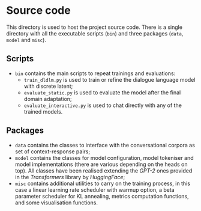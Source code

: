 # Source code

This directory is used to host the project source code.
There is a single directory with all the executable scripts (`bin`) and three packages (`data`, `model` and `misc`).

## Scripts

- `bin` contains the main scripts to repeat trainings and evaluations:
    - `train_dldlm.py` is used to train or refine the dialogue language model with discrete latent;
    - `evaluate_static.py` is used to evaluate the model after the final domain adaptation;
    - `evaluate_interactive.py` is used to chat directly with any of the trained models.

## Packages

- `data` contains the classes to interface with the conversational corpora as set of context-response pairs;
- `model` contains the classes for model configuration, model tokeniser and model implementations (there are various depending on the heads on top). 
  All classes have been realised extending the *GPT-2* ones provided in the *Transformers* library by *HuggingFace*;
- `misc` contains additional utilities to carry on the training process, in this case a linear learning rate scheduler with warmup option, a beta parameter scheduler for KL annealing, metrics computation functions, and some visualisation functions.
